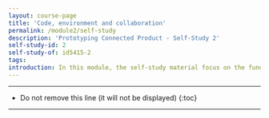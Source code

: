 ```yaml
---
layout: course-page
title: 'Code, environment and collaboration'
permalink: /module2/self-study
description: 'Prototyping Connected Product - Self-Study 2'
self-study-id: 2
self-study-of: id5415-2
tags:
introduction: In this module, the self-study material focus on the fundamentals of programming. While this course is not a programming course, we will explore the necessary basics to get started such as state and code management. We will motivate the choice of Python for this course, and introduce a few specifics to Python. Finally, we will introduce the concept of version control systems and code library, necessary step to use code from others and collaborate.
---
```


---

* Do not remove this line (it will not be displayed)
{:toc}

---
